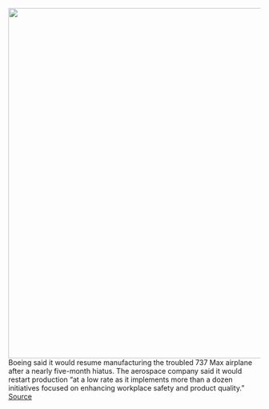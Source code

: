 <img src='https://cdn.vox-cdn.com/thumbor/shKlfKd7dCuWRPD2SWdoHkKFl1E=/0x0:3200x2133/1200x800/filters:focal(1344x811:1856x1323)/cdn.vox-cdn.com/uploads/chorus_image/image/66853566/1161514492.jpg.0.jpg' width='700px' /><br/>
Boeing said it would resume manufacturing the troubled 737 Max airplane after a nearly five-month hiatus. The aerospace company said it would restart production “at a low rate as it implements more than a dozen initiatives focused on enhancing workplace safety and product quality.”
<a href='https://www.theverge.com/2020/5/27/21272478/boeing-737-max-resumes-production'> Source <a/>
